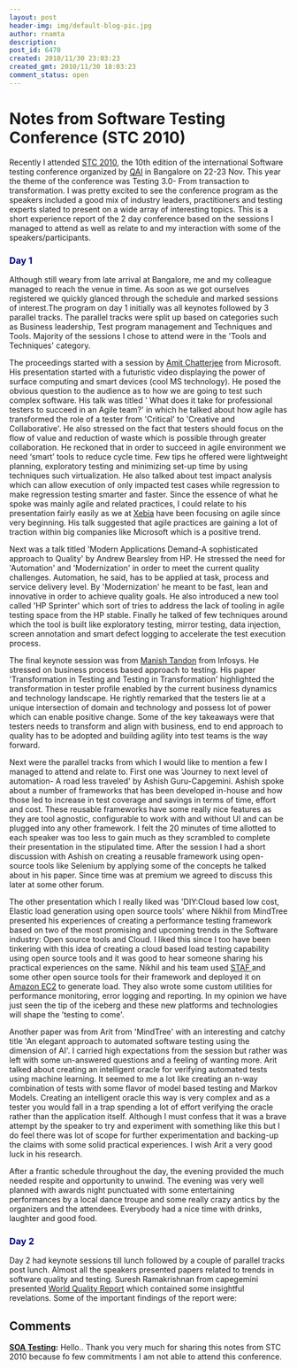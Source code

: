 ```yaml
---
layout: post
header-img: img/default-blog-pic.jpg
author: rnamta
description: 
post_id: 6470
created: 2010/11/30 23:03:23
created_gmt: 2010/11/30 18:03:23
comment_status: open
---
```


# Notes from Software Testing Conference (STC 2010)

<p>Recently I attended <a href="http://www.qaiglobal.com/minisites/stc_2010/index.htm">STC 2010</a>, the 10th edition of the international Software testing conference organized by <a href="http://www.qaiglobal.com/QGS/Default.asp">QAI</a> in Bangalore on 22-23 Nov. This year the theme of the conference was Testing 3.0- From transaction to transformation. I was pretty excited to see the conference program as the speakers included a good mix of industry leaders, practitioners and testing experts slated to present on a wide array of interesting topics. This is a short experience report of the 2 day conference based on the sessions I managed to attend as well as relate to and my interaction with some of the speakers/participants.</p>
<h3><span style="color: #000080;">Day 1</span></h3>

<p>Although still weary from late arrival at Bangalore, me and my colleague managed to reach the venue in time. As soon as we got ourselves registered we quickly glanced through the schedule and marked sessions of interest.The program on day 1 initially was all keynotes followed by 3 parallel tracks.  The parallel tracks were split up based on categories such as Business leadership, Test program management and Techniques and Tools. Majority of the sessions I chose to attend were in the 'Tools and Techniques' category.
<!--more--></p>
<p>The proceedings started with a session by <a href="https://www.microsoft.com/india/msindia/msindia_executive_amit.aspx">Amit Chatterjee</a> from Microsoft. His presentation started with a futuristic video displaying the power of surface computing and smart devices (cool MS technology). He posed the obvious question to the audience as to how we are going to test such complex software. His talk was titled ' What does it take for professional testers to succeed in an Agile team?' in which he talked about how agile has transformed the role of a tester from 'Critical' to 'Creative and Collaborative'. He also stressed on the fact that testers should focus on the flow of value and reduction of waste which is possible through greater collaboration. He reckoned that in order to succeed in agile environment we need ‘smart’ tools to reduce cycle time. Few tips he offered were lightweight planning, exploratory testing and minimizing set-up time by using techniques such virtualization. He also talked about test impact analysis which can allow execution of only impacted test cases while regression to make regression testing smarter and faster. Since the essence of what he spoke was mainly agile and related practices, I could relate to his presentation fairly easily as we at <a href="http://xebiaindia.com/in">Xebia</a> have been focusing on agile since very beginning. His talk suggested that agile practices are gaining a lot of traction within big companies like Microsoft which is a positive trend.</p>
<p>Next was a talk titled 'Modern Applications Demand-A sophisticated approach to Quality' by Andrew Bearsley from HP. He stressed the need for 'Automation' and 'Modernization' in order to meet the current quality challenges. Automation, he said, has to be applied at task, process and service delivery level. By 'Modernization' he meant to be fast, lean and innovative in order to achieve quality goals. He also introduced a new tool called 'HP Sprinter' which sort of tries to address the lack of tooling in agile testing space from the HP stable. Finally he talked of few techniques around which the tool is built like exploratory testing, mirror testing, data injection, screen annotation and smart defect logging to accelerate the test execution process.</p>
<p>The final keynote session was from <a href="http://www.infosys.com/about/management-profiles/Pages/manish-tandon.aspx">Manish Tandon</a> from Infosys. He stressed on business process based approach to testing. His paper 'Transformation in Testing and Testing in Transformation' highlighted the transformation in tester profile enabled by the current business dynamics and technology landscape. He rightly remarked that the testers lie at a unique intersection of domain and technology and possess lot of power which can enable positive change. Some of the key takeaways were that testers needs to transform and align with business, end to end approach to quality has to be adopted and building agility into test teams is the way forward.</p>
<p>Next were the parallel tracks from which I would like to mention a few I managed to attend and relate to. First one was 'Journey to next level of automation- A road less traveled' by Ashish Guru-Capgemini. Ashish spoke about a number of frameworks that has been developed in-house and how those led to increase in test coverage and savings in terms of time, effort and cost. These reusable frameworks have some really nice features as they are tool agnostic, configurable to work with and without UI and can be plugged into any other framework. I felt the 20 minutes of time allotted to each speaker was too less to gain much as they scrambled to complete their presentation in the stipulated time. After the session I had a short discussion with Ashish on creating a reusable framework using open-source tools like Selenium by applying some of the concepts he talked about in his paper. Since time was at premium we agreed to discuss this later at some other forum. </p>
<p>The other presentation which I really liked was 'DIY:Cloud based low cost, Elastic load generation using open source tools' where Nikhil from MindTree presented his experiences of creating a performance testing framework based on two of the most promising and upcoming trends in the Software industry: Open source tools and Cloud. I liked this since I too have been tinkering with this idea of creating a cloud based load testing capability using open source tools and it was good to hear someone sharing his practical experiences on the same. Nikhil and his team used <a href="http://staf.sourceforge.net/">STAF </a>and some other open source tools for their framework and deployed it on <a href="http://aws.amazon.com/ec2/">Amazon EC2</a> to generate load. They also wrote some custom utilities for performance monitoring, error logging and reporting. In my opinion we have just seen the tip of the iceberg and these new platforms and technologies will shape the 'testing to come'.</p>
<p>Another paper was from Arit from 'MindTree' with an interesting and catchy title 'An elegant approach to automated software testing using the dimension of AI'. I carried high expectations from the session but rather was left with some un-answered questions and a feeling of wanting more. Arit talked about creating an intelligent oracle for verifying automated tests using machine learning. It seemed to me a lot like creating an n-way combination of tests with some flavor of model based testing and Markov Models. Creating an intelligent oracle this way is very complex and as a tester you would fall in a trap spending a lot of effort verifying the oracle rather than the application itself. Although I must confess that it was a brave attempt by the speaker to try and experiment with something like this but I do feel there was lot of scope for further experimentation and backing-up the claims with some solid practical experiences. I wish Arit a very good luck in his research. </p>
<p>After a frantic schedule throughout the day, the evening provided the much needed respite and opportunity to unwind. The evening was very well planned with awards night punctuated with some entertaining performances by a local dance troupe and some really crazy antics by the organizers and the attendees. Everybody had a nice time with drinks, laughter and good food.</p>
<h3><span style="color: #000080;">Day 2</span></h3>

<p>Day 2 had keynote sessions till lunch followed by a couple of parallel tracks post lunch. Almost all the speakers presented papers related to trends in software quality and testing. Suresh Ramakrishnan from capegemini presented <a href="http://www.capgemini.com/insights-and-resources/by-publication/2010-11-world-quality-report/">World Quality Report</a> which contained some insightful revelations. Some of the important findings of the report were:</p>

## Comments

**[SOA Testing](#4282 "2010-12-21 09:23:06"):** Hello.. Thank you very much for sharing this notes from STC 2010 because fo few commitments I am not able to attend this conference.

